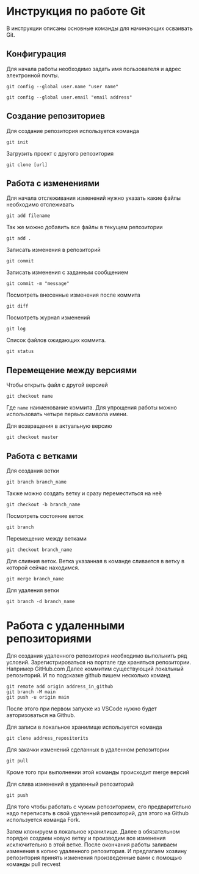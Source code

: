 # **Инструкция по работе Git**

В инструкции описаны основные команды для начинающих осваивать Git.

## **Конфигурация**

Для начала работы необходимо задать имя пользователя и адрес электронной почты.

    git config --global user.name "user name"

    git config --global user.email "email address"

## **Создание репозиториев**

Для создание репозитория используется команда

    git init

Загрузить проект с другого репозитория

    git clone [url]

## **Работа с изменениями**

Для начала отслеживания изменений нужно указать какие файлы необходимо отслеживать

    git add filename

Так же можно добавить все файлы в текущем репозитории

    git add .

Записать изменения в репозиторий

    git commit 

Записать изменения с заданным сообщением

    git commit -m "message"

Посмотреть внесенные изменения после коммита

    git diff

Посмотреть журнал изменений

    git log

Список файлов ожидающих коммита.

    git status

## **Перемещение между версиями**

Чтобы открыть файл с другой версией

    git checkout name

Где `name` наименование коммита. Для упрощения работы можно использовать четыре первых символа имени.

Для возвращения в актуальную версию

    git checkout master

## **Работа с ветками**

Для создания ветки

    git branch branch_name

Также можно создать ветку и сразу переместиться на неё

    git checkout -b branch_name

Посмотреть состояние веток

    git branch

Перемещение между ветками 

    git checkout branch_name

Для слияния веток. Ветка указанная в команде сливается в ветку в которой сейчас находимся.

    git merge branch_name

Для удаления ветки

    git branch -d branch_name

# **Работа с удаленными репозиториями**

Для создания удаленного репозитория необходимо выпольнить ряд условий.
Зарегистрироваться на портале где храняться репозитории. Например GitHub.com
Далее коммитим существующий локальный репозиторий. И по подсказке github пишем несколько команд

    git remote add origin address_in_github
    git branch -M main
    git push -u origin main

После этого при первом запуске из VSCode нужно будет авторизоваться на Github.

Для записи в локальное хранилище используется команда

    git clone address_repositorits

Для закачки изменений сделанных в удаленном репозитории 

    git pull

Кроме того при выполнении этой команды происходит merge версий

Для слива изменений в удаленный репозиторий 

    git push

Для того чтобы работать с чужим репозиторием, его предварительно надо переписать в свой удаленный репозиторий, для этого на Github используется команда Fork.

Затем клонируем в локальное хранилище. Далее в обязательном порядке создаем новую ветку  и производим все изменения исключительно в этой ветке. После окончания работы заливаем изменения в копию удаленного репозитория. И предлагаем хозяину репозитория принять изменения произведенные вами с помощью команды pull recvest

